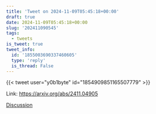 ```yaml
---
title: 'Tweet on 2024-11-09T05:45:18+00:00'
draft: true
date: 2024-11-09T05:45:18+00:00
slug: '202411090545'
tags:
  - tweets
is_tweet: true
tweet_info:
  id: '1855003690337460605'
  type: 'reply'
  is_thread: False
---
```




{{< tweet user="y0b1byte" id="1854909851165507779" >}}

Link: <https://arxiv.org/abs/2411.04905>

[Discussion](https://x.com/sytelus/status/1855003690337460605)
